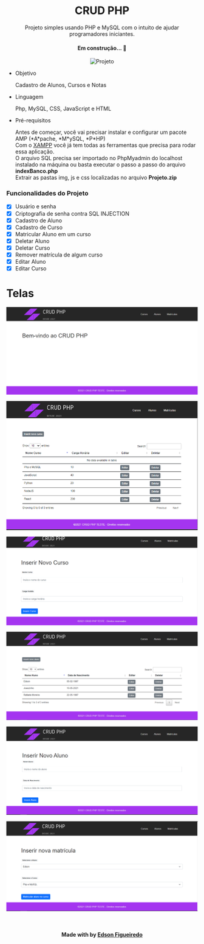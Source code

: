 <h1 align="center">CRUD PHP</h1>
<p align="center">Projeto simples usando PHP e MySQL com o intuito de ajudar programadores iniciantes.</p>
<h4 align="center"> Em construção...  🚧</h4>
	<p align="center"><img src="./src/index.gif" title="Projeto"></p>
<ul>
<li>Objetivo</li>
  <p>Cadastro de Alunos, Cursos e Notas</p>
<li>Linguagem</li>
    <p>Php, MySQL, CSS, JavaScript e HTML</p>
<li>Pré-requisitos</li>
<p>Antes de começar, você vai precisar instalar e configurar um pacote AMP (*A*pache, *M*ySQL, *P*HP)<br>
Com o <a href="https://www.apachefriends.org/index.html">XAMPP</a> você já tem todas as ferramentas que precisa para rodar essa aplicação.
<br>
O arquivo SQL precisa ser importado no PhpMyadmin do localhost instalado na máquina ou basta executar o passo a passo do arquivo <b>indexBanco.php</b>
<br>
Extrair as pastas img, js e css localizadas no arquivo <b>Projeto.zip</b></p>  
</ul>

### Funcionalidades do Projeto
- [x] Usuário e senha
- [x] Criptografia de senha contra SQL INJECTION
- [x] Cadastro de Aluno
- [x] Cadastro de Curso
- [x] Matricular Aluno em um curso
- [x] Deletar Aluno
- [x] Deletar Curso
- [x] Remover matrícula de algum curso
- [x] Editar Aluno
- [x] Editar Curso

# Telas
<p align="center"><img src="./src/index.png" title="Pagina Inicial" ></p>
<p align="center"><img src="./src/cursos.png" title="Cursos" ></p>
<p align="center"><img src="./src/inserir_curso.png" title="Inserir Cursos" ></p>
<p align="center"><img src="./src/alunos.png" title="Alunos" ></p>
<p align="center"><img src="./src/inserir_aluno.png" title="Inserir Alunos" ></p>
<p align="center"><img src="./src/inserir_matricula.png" title="Inserir Matrículas" ></p>




<!--Bottom session-->
<br><h4 align=center>Made with by <a target="_blank" href="https://github.com/edfigueiredo" >Edson Figueiredo</a></h4>